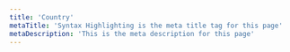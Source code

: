 ```yaml
---
title: 'Country'
metaTitle: 'Syntax Highlighting is the meta title tag for this page'
metaDescription: 'This is the meta description for this page'
---
```


